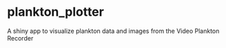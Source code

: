 # plankton_plotter
A shiny app to visualize plankton data and images from the Video Plankton Recorder
